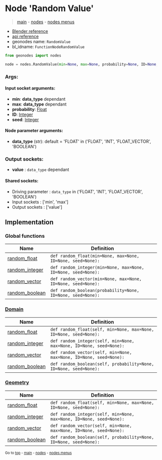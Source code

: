 # Node 'Random Value'

> [main](../structure.md) - [nodes](nodes.md) - [nodes menus](nodes_menus.md)

- [Blender reference](https://docs.blender.org/manual/en/latest/modeling/geometry_nodes/utilities/random_value.html)
- [api reference](https://docs.blender.org/api/current/bpy.types.FunctionNodeRandomValue.html)
- geonodes name: `RandomValue`
- bl_idname: `FunctionNodeRandomValue`

```python
from geonodes import nodes

node = nodes.RandomValue(min=None, max=None, probability=None, ID=None, seed=None, data_type='FLOAT')
```

### Args:

#### Input socket arguments:

- **min**: **data_type** dependant
- **max**: **data_type** dependant
- **probability**: [Float](Float.md)
- **ID**: [Integer](Integer.md)
- **seed**: [Integer](Integer.md)

#### Node parameter arguments:

- **data_type** (str): default = 'FLOAT' in ('FLOAT', 'INT', 'FLOAT_VECTOR', 'BOOLEAN')

### Output sockets:

- **value** : ``data_type`` dependant

#### Shared sockets:

- Driving parameter : ``data_type`` in ('FLOAT', 'INT', 'FLOAT_VECTOR', 'BOOLEAN')
- Input sockets  : ['min', 'max']
- Output sockets : ['value']
## Implementation

### Global functions

| Name | Definition |
|------|------------|
 | [random_float](A.md#random_float) | `def random_float(min=None, max=None, ID=None, seed=None):` |
 | [random_integer](A.md#random_integer) | `def random_integer(min=None, max=None, ID=None, seed=None):` |
 | [random_vector](A.md#random_vector) | `def random_vector(min=None, max=None, ID=None, seed=None):` |
 | [random_boolean](A.md#random_boolean) | `def random_boolean(probability=None, ID=None, seed=None):` |

### [Domain](Domain.md)

| Name | Definition |
|------|------------|
 | [random_float](Domain.md#random_float) | `def random_float(self, min=None, max=None, ID=None, seed=None):` |
 | [random_integer](Domain.md#random_integer) | `def random_integer(self, min=None, max=None, ID=None, seed=None):` |
 | [random_vector](Domain.md#random_vector) | `def random_vector(self, min=None, max=None, ID=None, seed=None):` |
 | [random_boolean](Domain.md#random_boolean) | `def random_boolean(self, probability=None, ID=None, seed=None):` |

### [Geometry](Geometry.md)

| Name | Definition |
|------|------------|
 | [random_float](Geometry.md#random_float) | `def random_float(self, min=None, max=None, ID=None, seed=None):` |
 | [random_integer](Geometry.md#random_integer) | `def random_integer(self, min=None, max=None, ID=None, seed=None):` |
 | [random_vector](Geometry.md#random_vector) | `def random_vector(self, min=None, max=None, ID=None, seed=None):` |
 | [random_boolean](Geometry.md#random_boolean) | `def random_boolean(self, probability=None, ID=None, seed=None):` |

<sub>Go to [top](#node-Random-Value) - [main](../structure.md) - [nodes](nodes.md) - [nodes menus](nodes_menus.md)</sub>

